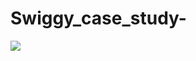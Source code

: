 # Swiggy_case_study-
![](https://hindi.cdn.zeenews.com/hindi/sites/default/files/2022/04/30/1126256-swiggy.gif)
